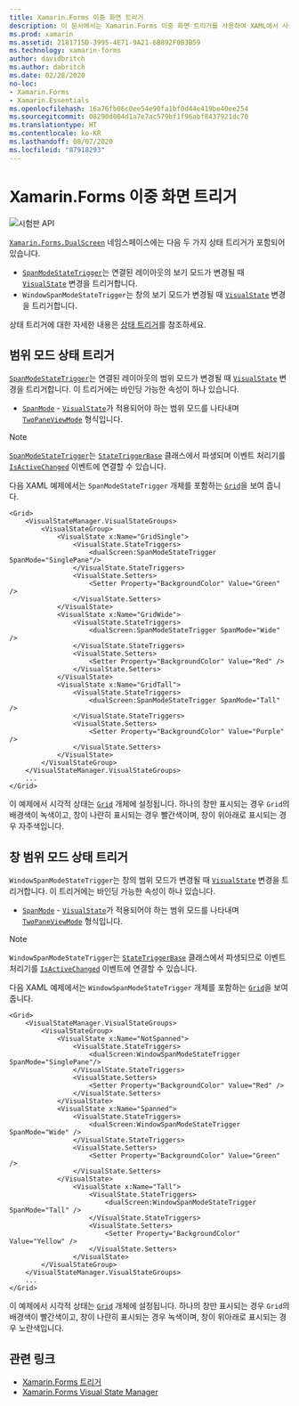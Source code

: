 ```yaml
---
title: Xamarin.Forms 이중 화면 트리거
description: 이 문서에서는 Xamarin.Forms 이중 화면 트리거를 사용하여 XAML에서 사용자 인터페이스 변경에 응답하는 방법을 설명합니다.
ms.prod: xamarin
ms.assetid: 2181715D-3995-4E71-9A21-6B892F0B3B59
ms.technology: xamarin-forms
author: davidbritch
ms.author: dabritch
ms.date: 02/28/2020
no-loc:
- Xamarin.Forms
- Xamarin.Essentials
ms.openlocfilehash: 16a76fb06c0ee54e90fa1bf0d44e419be40ee254
ms.sourcegitcommit: 08290d004d1a7e7ac579bf1f96abf8437921dc70
ms.translationtype: HT
ms.contentlocale: ko-KR
ms.lasthandoff: 08/07/2020
ms.locfileid: "87918293"
---
```

# <a name="no-locxamarinforms-dual-screen-triggers"></a>Xamarin.Forms 이중 화면 트리거

![시험판 API](~/media/shared/preview.png)

[`Xamarin.Forms.DualScreen`](xref:Xamarin.Forms.DualScreen) 네임스페이스에는 다음 두 가지 상태 트리거가 포함되어 있습니다.

- [`SpanModeStateTrigger`](xref:Xamarin.Forms.DualScreen.SpanModeStateTrigger)는 연결된 레이아웃의 보기 모드가 변경될 때 [`VisualState`](xref:Xamarin.Forms.VisualState) 변경을 트리거합니다.
- `WindowSpanModeStateTrigger`는 창의 보기 모드가 변경될 때 [`VisualState`](xref:Xamarin.Forms.VisualState) 변경을 트리거합니다.

상태 트리거에 대한 자세한 내용은 [상태 트리거](~/xamarin-forms/app-fundamentals/triggers.md#state-triggers)를 참조하세요.

## <a name="span-mode-state-trigger"></a>범위 모드 상태 트리거

[`SpanModeStateTrigger`](xref:Xamarin.Forms.DualScreen.SpanModeStateTrigger)는 연결된 레이아웃의 범위 모드가 변경될 때 [`VisualState`](xref:Xamarin.Forms.VisualState) 변경을 트리거합니다. 이 트리거에는 바인딩 가능한 속성이 하나 있습니다.

- [`SpanMode`](xref:Xamarin.Forms.DualScreen.SpanModeStateTrigger.SpanMode) - [`VisualState`](xref:Xamarin.Forms.VisualState)가 적용되어야 하는 범위 모드를 나타내며 [`TwoPaneViewMode`](xref:Xamarin.Forms.DualScreen.SpanModeStateTrigger.SpanMode) 형식입니다.

> [!NOTE]
> [`SpanModeStateTrigger`](xref:Xamarin.Forms.DualScreen.SpanModeStateTrigger)는 [`StateTriggerBase`](xref:Xamarin.Forms.StateTriggerBase) 클래스에서 파생되며 이벤트 처리기를 [`IsActiveChanged`](xref:Xamarin.Forms.StateTriggerBase.IsActiveChanged) 이벤트에 연결할 수 있습니다.

다음 XAML 예제에서는 `SpanModeStateTrigger` 개체를 포함하는 [`Grid`](xref:Xamarin.Forms.Grid)을 보여 줍니다.

```xaml
<Grid>
    <VisualStateManager.VisualStateGroups>
        <VisualStateGroup>
            <VisualState x:Name="GridSingle">
                <VisualState.StateTriggers>
                    <dualScreen:SpanModeStateTrigger SpanMode="SinglePane"/>
                </VisualState.StateTriggers>
                <VisualState.Setters>
                    <Setter Property="BackgroundColor" Value="Green" />
                </VisualState.Setters>
            </VisualState>
            <VisualState x:Name="GridWide">
                <VisualState.StateTriggers>
                    <dualScreen:SpanModeStateTrigger SpanMode="Wide" />
                </VisualState.StateTriggers>
                <VisualState.Setters>
                    <Setter Property="BackgroundColor" Value="Red" />
                </VisualState.Setters>
            </VisualState>
            <VisualState x:Name="GridTall">
                <VisualState.StateTriggers>
                    <dualScreen:SpanModeStateTrigger SpanMode="Tall" />
                </VisualState.StateTriggers>
                <VisualState.Setters>
                    <Setter Property="BackgroundColor" Value="Purple" />
                </VisualState.Setters>
            </VisualState>
        </VisualStateGroup>
    </VisualStateManager.VisualStateGroups>
    ...
</Grid>
```

이 예제에서 시각적 상태는 [`Grid`](xref:Xamarin.Forms.Grid) 개체에 설정됩니다. 하나의 창만 표시되는 경우 `Grid`의 배경색이 녹색이고, 창이 나란히 표시되는 경우 빨간색이며, 창이 위아래로 표시되는 경우 자주색입니다.

## <a name="window-span-mode-state-trigger"></a>창 범위 모드 상태 트리거

`WindowSpanModeStateTrigger`는 창의 범위 모드가 변경될 때 [`VisualState`](xref:Xamarin.Forms.VisualState) 변경을 트리거합니다. 이 트리거에는 바인딩 가능한 속성이 하나 있습니다.

- [`SpanMode`](xref:Xamarin.Forms.DualScreen.SpanModeStateTrigger.SpanMode) - [`VisualState`](xref:Xamarin.Forms.VisualState)가 적용되어야 하는 범위 모드를 나타내며 [`TwoPaneViewMode`](xref:Xamarin.Forms.DualScreen.SpanModeStateTrigger.SpanMode) 형식입니다.

> [!NOTE]
> `WindowSpanModeStateTrigger`는 [`StateTriggerBase`](xref:Xamarin.Forms.StateTriggerBase) 클래스에서 파생되므로 이벤트 처리기를 [`IsActiveChanged`](xref:Xamarin.Forms.StateTriggerBase.IsActiveChanged) 이벤트에 연결할 수 있습니다.

다음 XAML 예제에서는 `WindowSpanModeStateTrigger` 개체를 포함하는 [`Grid`](xref:Xamarin.Forms.Grid)을 보여 줍니다.

```xaml
<Grid>
    <VisualStateManager.VisualStateGroups>
        <VisualStateGroup>
            <VisualState x:Name="NotSpanned">
                <VisualState.StateTriggers>
                    <dualScreen:WindowSpanModeStateTrigger SpanMode="SinglePane"/>
                </VisualState.StateTriggers>
                <VisualState.Setters>
                    <Setter Property="BackgroundColor" Value="Red" />
                </VisualState.Setters>
            </VisualState>
            <VisualState x:Name="Spanned">
                <VisualState.StateTriggers>
                    <dualScreen:WindowSpanModeStateTrigger SpanMode="Wide" />
                </VisualState.StateTriggers>
                <VisualState.Setters>
                    <Setter Property="BackgroundColor" Value="Green" />
                </VisualState.Setters>
            </VisualState>
                <VisualState x:Name="Tall">
                    <VisualState.StateTriggers>
                        <dualScreen:WindowSpanModeStateTrigger SpanMode="Tall" />
                    </VisualState.StateTriggers>
                    <VisualState.Setters>
                        <Setter Property="BackgroundColor" Value="Yellow" />
                    </VisualState.Setters>
                </VisualState>
        </VisualStateGroup>
    </VisualStateManager.VisualStateGroups>
    ...
</Grid>    
```

이 예제에서 시각적 상태는 [`Grid`](xref:Xamarin.Forms.Grid) 개체에 설정됩니다. 하나의 창만 표시되는 경우 `Grid`의 배경색이 빨간색이고, 창이 나란히 표시되는 경우 녹색이며, 창이 위아래로 표시되는 경우 노란색입니다.

## <a name="related-links"></a>관련 링크

- [Xamarin.Forms 트리거](~/xamarin-forms/app-fundamentals/triggers.md)
- [Xamarin.Forms Visual State Manager](~/xamarin-forms/user-interface/visual-state-manager.md)
